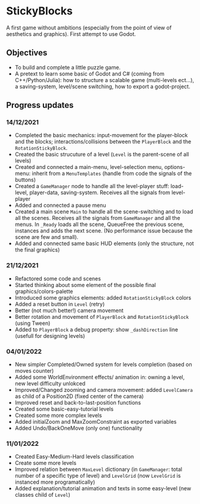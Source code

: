# StickyBlocks

A first game without ambitions (especially from the point of view of aesthetics and graphics). First attempt to use Godot.

## Objectives

* To build and complete a little puzzle game. 
* A pretext to learn some basic of Godot and C# (coming from C++/Python/Julia): how to structure a scalable game (multi-levels ect...), a saving-system, level/scene switching, how to export a godot-project.

## Progress updates

### 14/12/2021

* Completed the basic mechanics: input-movement for the player-block and the blocks;  interactions/collisions between the `PlayerBlock` and the `RotationStickyBlock`.
* Created the basic strucuture of a level (`Level` is the parent-scene of all levels)
* Created and connected a main-menu, level-selection menu, options-menu: inherit from a `MenuTemplates` (handle from code the signals of the buttons)
* Created a `GameManager` node to handle all the level-player stuff: load-level, player-data, saving-system. Receives all the signals from level-player
* Added and connected a pause menu
* Created a main scene `Main` to handle all the scene-switching and to load all the scenes. Receives all the signals from `GameManager` and all the menus. In `_Ready` loads all the scene, QueueFree the previous scene, instances and adds the next scene. (No performance issue because the scene are few and small).
* Added and connected same basic HUD elements (only the structure, not the final graphics)

### 21/12/2021

* Refactored some code and scenes
* Started thinking about some element of the possible final graphics/colors-palette
* Introduced some graphics elements: added `RotationStickyBlock` colors
* Added a reset button in `Level` (retry)
* Better (not much better!) camera movement
* Better rotation and movement of `PlayerBlock` and `RotationStickyBlock` (using Tween)
* Added to `PlayerBlock` a debug property: show `_dashDirection` line (usefull for designing levels)

### 04/01/2022

* New simpler Completed/Owned system for levels completion (based on moves counter)
* Added some WorldEnvironment effects/ animation in: owning a level, new level difficulty unlokced
* Improved/Changed zooming and camera movement: added `LevelCamera` as child of a Position2D (fixed center of the camera)
* Improved reset and back-to-last-position functions
* Created some basic-easy-tutorial levels
* Created some more complex levels
* Added initialZoom and MaxZoomConstraint as exported variables
* Added Undo/BackOneMove (only one) functionality

### 11/01/2022

* Created Easy-Medium-Hard levels classification
* Create some more levels 
* Improved relation between `MaxLevel` dictionary (in `GameManager`: total number of a specific type of level) and
  `LevelGrid` (now `LevelGrid` is instanced more programatically)
* Added explanation/tutorial animation and texts in some easy-level (new classes child of `Level`)
